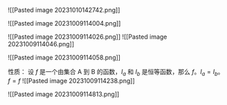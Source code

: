 ![[Pasted image 20231010142742.png]]


![[Pasted image 20231009114004.png]]

![[Pasted image 20231009114026.png]]
![[Pasted image 20231009114046.png]]

![[Pasted image 20231009114058.png]]

性质：
设 $f$ 是一个由集合 A 到 B 的函数，$I_{a}$ 和 $I_{b}$ 是恒等函数，那么 $f。I_{a}=I_{b}。f=f$
![[Pasted image 20231009114238.png]]

![[Pasted image 20231009114813.png]]